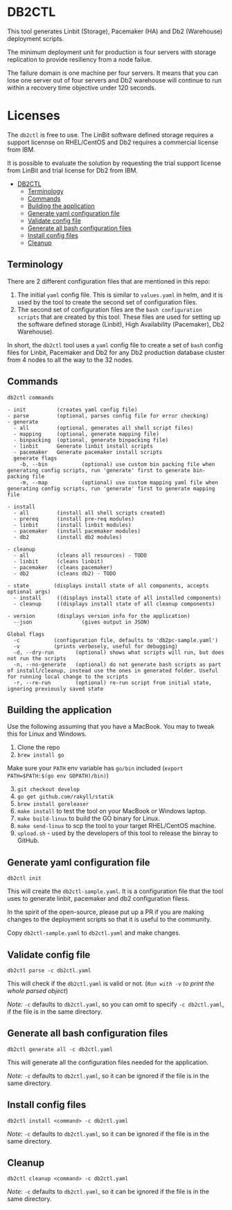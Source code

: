 # DB2CTL

This tool generates Linbit (Storage), Pacemaker (HA) and Db2 (Warehouse) deployment scripts.

The minimum deployment unit for production is four servers with storage replication to provide resiliency from a node failue.

The failure domain is one machine per four servers. It means that you can lose one server out of four servers and Db2 warehouse will continue to run within a recovery time objective under 120 seconds.

# Licenses

The `db2ctl` is free to use. The LinBit software defined storage requires a support licennse on RHEL/CentOS and Db2 requires a commercial license from IBM.

It is possible to evaluate the solution by requesting the trial support license from LinBit and trial license for Db2 from IBM.

<!-- @import "[TOC]" {cmd="toc" depthFrom=2 depthTo=6 orderedList=false} -->

<!-- code_chunk_output -->

- [DB2CTL](#db2ctl)
  - [Terminology](#terminology)
  - [Commands](#commands)
  - [Building the application](#building-the-application)
  - [Generate yaml configuration file](#generate-yaml-configuration-file)
  - [Validate config file](#validate-config-file)
  - [Generate all bash configuration files](#generate-all-bash-configuration-files)
  - [Install config files](#install-config-files)
  - [Cleanup](#cleanup)

<!-- /code_chunk_output -->

## Terminology

There are 2 different configuration files that are mentioned in this repo:

1. The initial `yaml` config file. This is similar to `values.yaml` in helm, and it is used by the tool to create the second set of configuration files.
2. The second set of configuration files are the `bash configuration scripts` that are created by this tool. These files are used for setting up the software defined storage (Linbit), High Availability (Pacemaker), Db2 Warehouse).

In short, the `db2ctl` tool uses a `yaml` config file to create a set of `bash` config files for Linbit, Pacemaker and Db2 for any Db2 production database cluster from 4 nodes to all the way to the 32 nodes.

## Commands

```
db2ctl commands

- init          (creates yaml config file)
- parse         (optional, parses config file for error checking)
- generate
  - all         (optional, generates all shell script files)
  - mapping     (optional, generate mapping file)
  - binpacking  (optional, generate binpacking file)
  - linbit      Generate linbit install scripts
  - pacemaker   Generate pacemaker install scripts
  generate flags
    -b, --bin           (optional) use custom bin packing file when generating config scripts, run 'generate' first to generate bin-packing file
    -m, --map           (optional) use custom mapping yaml file when generating config scripts, run 'generate' first to generate mapping file

- install
  - all         (install all shell scripts created)
  - prereq      (install pre-req modules)
  - linbit      (install linbit modules)
  - pacemaker   (install pacemaker modules)
  - db2         (install db2 modules)

- cleanup
  - all         (cleans all resources) - TODO
  - linbit      (cleans linbit)
  - pacemaker   (cleans pacemaker)
  - db2         (cleans db2) - TODO

- state        (displays install state of all components, accepts optional args)
  - install     ((displays install state of all installed components)
  - cleanup     ((displays install state of all cleanup components)

- version       (displays version info for the application)
  --json                (gives output in JSON)

Global flags
  -c           (configuration file, defaults to 'db2pc-sample.yaml')
  -v           (prints verbosely, useful for debugging)
  -d, --dry-run       (optional) shows what scripts will run, but does not run the scripts
  -n, --no-generate   (optional) do not generate bash scripts as part of install/cleanup, instead use the ones in generated folder. Useful for running local change to the scripts
  -r, --re-run        (optional) re-run script from initial state, ignoring previously saved state

```

## Building the application

Use the following assuming that you have a MacBook. You may to tweak this for Linux and Windows.

1. Clone the repo
2. `brew install go`

Make sure your `PATH` env variable has `go/bin` included (`export PATH=$PATH:$(go env GOPATH)/bin)`)

3. `git checkout develop`
4. `go get github.com/rakyll/statik`
5. `brew install goreleaser`
6. `make install` to test the tool on your MacBook or Windows laptop.
7. `make build-linux` to build the GO binary for Linux.
8. `make send-linux` to scp the tool to your target RHEL/CentOS machine.
9. `upload.sh` - used by the developers of this tool to release the binray to GitHub.  

## Generate yaml configuration file

`db2ctl init`

This will create the `db2ctl-sample.yaml`. It is a configuration file that the tool uses to generate linbit, pacemaker and db2 configuration filess. 

In the spirit of the open-source, please put up a PR if you are making changes to the deployment scripts so that it is useful to the community.

Copy `db2ctl-sample.yaml` to `db2ctl.yaml` and make changes. 

## Validate config file

`db2ctl parse -c db2ctl.yaml`

This will check if the `db2ctl.yaml` is valid or not.
(_`Run with -v` to print the whole parsed object_)

_Note:_ `-c` defaults to `db2ctl.yaml`, so you can omit to specify `-c db2ctl.yaml`, if the file is in the same directory.

## Generate all bash configuration files

`db2ctl generate all -c db2ctl.yaml`

This will generate all the configuration files needed for the application.

_Note:_ `-c` defaults to `db2ctl.yaml`, so it can be ignored if the file is in the same directory.

## Install config files

`db2ctl install <command> -c db2ctl.yaml`

_Note:_ `-c` defaults to `db2ctl.yaml`, so it can be ignored if the file is in the same directory.

## Cleanup

`db2ctl cleanup <command> -c db2ctl.yaml`

_Note:_ `-c` defaults to `db2ctl.yaml`, so it can be ignored if the file is in the same directory.
